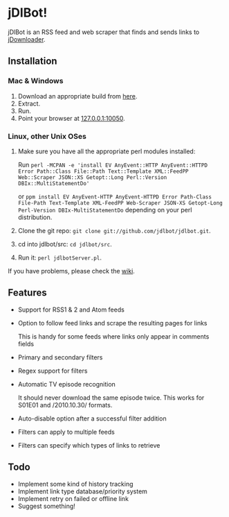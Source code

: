 # jDlBot!

jDlBot is an RSS feed and web scraper that finds and sends links to [jDownloader](http://www.jdownloader.org).

## Installation

### Mac & Windows

1.   Download an appropriate build from [here](http://github.com/jdlbot/jdlbot/downloads).
2.   Extract.
3.   Run.
4.   Point your browser at [127.0.0.1:10050](http://127.0.0.1:10050/).

### Linux, other Unix OSes

1.  Make sure you have all the appropriate perl modules installed:

    Run `perl -MCPAN -e 'install EV AnyEvent::HTTP AnyEvent::HTTPD Error Path::Class File::Path Text::Template XML::FeedPP Web::Scraper JSON::XS Getopt::Long Perl::Version DBIx::MultiStatementDo'`
    
    or `ppm install EV AnyEvent-HTTP AnyEvent-HTTPD Error Path-Class File-Path Text-Template XML-FeedPP Web-Scraper JSON-XS Getopt-Long Perl-Version DBIx-MultiStatementDo` depending on your perl distribution.

2.  Clone the git repo: `git clone git://github.com/jdlbot/jdlbot.git`.

3.  cd into jdlbot/src:  `cd jdlbot/src`.

4.  Run it:  `perl jdlbotServer.pl`.

If you have problems, please check the [wiki](http://github.com/jdlbot/jdlbot/wiki).

## Features

*   Support for RSS1 & 2 and Atom feeds

*   Option to follow feed links and scrape the resulting pages for links

    This is handy for some feeds where links only appear in comments fields

*   Primary and secondary filters

*   Regex support for filters

*   Automatic TV episode recognition

    It should never download the same episode twice.  This works for S01E01 and /2010.10.30/ formats.

*   Auto-disable option after a successful filter addition

*   Filters can apply to multiple feeds

*   Filters can specify which types of links to retrieve

## Todo

*   Implement some kind of history tracking
*   Implement link type database/priority system
*   Implement retry on failed or offline link
*   Suggest something!